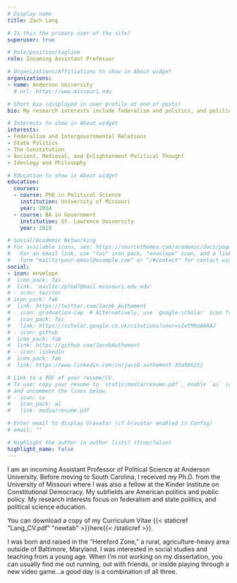 ```yaml
---
# Display name
title: Zach Lang

# Is this the primary user of the site?
superuser: true

# Role/position/tagline
role: Incoming Assistant Professor

# Organizations/Affiliations to show in About widget
organizations:
- name: Anderson University
  # url: https://www.missouri.edu

# Short bio (displayed in user profile at end of posts)
bio: My research interests include federalism and politics, and political science education

# Interests to show in About widget
interests:
- Federalism and Intergovernmental Relations
- State Politics
- The Constitution 
- Ancient, Medieval, and Enlightenment Political Thought
- Ideology and Philosophy

# Education to show in About widget
education:
  courses:
  - course: PhD in Political Science
    institution: University of Missouri
    year: 2024
  - course: BA in Government
    institution: St. Lawrence University
    year: 2019

# Social/Academic Networking
# For available icons, see: https://sourcethemes.com/academic/docs/page-builder/#icons
#   For an email link, use "fas" icon pack, "envelope" icon, and a link in the
#   form "mailto:your-email@example.com" or "/#contact" for contact widget.
social:
- icon: envelope
#  icon_pack: fas
#  link: 'mailto:zplbd7@mail.missouri.edu.edu'
# - icon: twitter
# icon_pack: fab
#  link: https://twitter.com/Jacob_Authement
# - icon: graduation-cap  # Alternatively, use `google-scholar` icon from `ai` icon pack
#   icon_pack: fas
#   link: https://scholar.google.co.uk/citations?user=sIwtMXoAAAAJ
# - icon: github
#  icon_pack: fab
#  link: https://github.com/JacobAuthement
# - icon: linkedin
#  icon_pack: fab
#  link: https://www.linkedin.com/in/jacob-authement-35a986251

# Link to a PDF of your resume/CV.
# To use: copy your resume to `static/media/resume.pdf`, enable `ai` icons in `params.toml`, 
# and uncomment the lines below.
# - icon: cv
#   icon_pack: ai
#   link: media/resume.pdf

# Enter email to display Gravatar (if Gravatar enabled in Config)
# email: ""

# Highlight the author in author lists? (true/false)
highlight_name: false
---
```


I am an incoming Assistant Professor of Political Science at Anderson University. Before moving to South Carolina, I received my Ph.D. from the University of Missouri where I was also a fellow at the Kinder Institute on Constitutional Democracy. My subfields are American politics and public policy. My research interests focus on federalism and state politics, and political science education.

You can download a copy of my Curriculum Vitae {{< staticref "Lang_CV.pdf" "newtab" >}}here{{< /staticref >}}.

I was born and raised in the “Hereford Zone,” a rural, agriculture-heavy area outside of Baltimore, Maryland. I was interested in social studies and teaching from a young age. When I’m not working on my dissertation, you can usually find me out running, out with friends, or inside playing through a new video game…a good day is a combination of all three.
